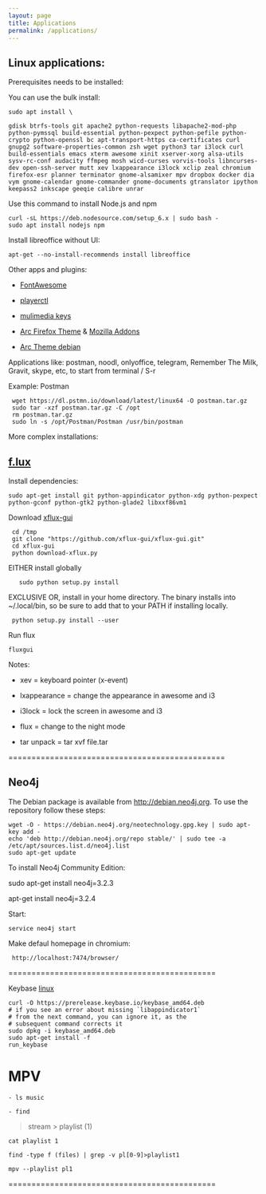 ```yaml
---
layout: page
title: Applications
permalink: /applications/
---
```


## Linux applications:

Prerequisites needs to be installed:

You can use the bulk install:

	sudo apt install \

	gdisk btrfs-tools git apache2 python-requests libapache2-mod-php python-pymssql build-essential python-pexpect python-pefile python-crypto python-openssl bc apt-transport-https ca-certificates curl gnupg2 software-properties-common zsh wget python3 tar i3lock curl build-essentials emacs xterm awesome xinit xserver-xorg alsa-utils sysv-rc-conf audacity ffmpeg mosh wicd-curses vorvis-tools libncurses-dev open-ssh-server mutt xev lxappearance i3lock xclip zeal chromium firefox-esr planner terminator gnome-alsamixer mpv dropbox docker dia vym gnome-calendar gnome-commander gnome-documents gtranslator ipython keepass2 inkscape geeqie calibre unrar
	
Use this command to install Node.js and npm

    curl -sL https://deb.nodesource.com/setup_6.x | sudo bash -
    sudo apt install nodejs npm

Install libreoffice without UI:

	apt-get --no-install-recommends install libreoffice

Other apps and plugins:

- [FontAwesome](https://github.com/FortAwesome/Font-Awesome/releases)

- [playerctl](https://github.com/acrisci/playerctl/releases)

- [mulimedia keys](https://faq.i3wm.org/question/3747/enabling-multimedia-keys/?answer=3759#post-id-3759)

- [Arc Firefox Theme](https://github.com/horst3180/arc-firefox-theme) & [Mozilla Addons](https://addons.mozilla.org/en-US/firefox/collections/horst3180/a/)

- [Arc Theme debian](https://software.opensuse.org/download.html?project=home%3AHorst3180&package=arc-theme)


Applications like: postman, noodl, onlyoffice, telegram, Remember The Milk, Gravit, skype, etc, to start from terminal / S-r

Example: Postman

     wget https://dl.pstmn.io/download/latest/linux64 -O postman.tar.gz
     sudo tar -xzf postman.tar.gz -C /opt
     rm postman.tar.gz
     sudo ln -s /opt/Postman/Postman /usr/bin/postman


More complex installations:

## [f.lux](https://justgetflux.com/linux.html)

Install dependencies:

	sudo apt-get install git python-appindicator python-xdg python-pexpect python-gconf python-gtk2 python-glade2 libxxf86vm1

Download [xflux-gui](https://github.com/xflux-gui/xflux-gui)

	 cd /tmp
	 git clone "https://github.com/xflux-gui/xflux-gui.git"
	 cd xflux-gui
	 python download-xflux.py

EITHER install globally

       sudo python setup.py install

EXCLUSIVE OR, install in your home directory. The binary installs
into ~/.local/bin, so be sure to add that to your PATH if installing locally.

     python setup.py install --user

Run flux

    fluxgui


Notes:

* xev = keyboard pointer (x-event)

* lxappearance = change the appearance in awesome and i3

* i3lock = lock the screen in awesome and i3

* flux = change to the night mode

* tar unpack = tar xvf file.tar

===============================================



## Neo4j

The Debian package is available from http://debian.neo4j.org. To use the repository follow these steps:

    wget -O - https://debian.neo4j.org/neotechnology.gpg.key | sudo apt-key add -
    echo 'deb http://debian.neo4j.org/repo stable/' | sudo tee -a /etc/apt/sources.list.d/neo4j.list
    sudo apt-get update

To install Neo4j Community Edition:

   sudo apt-get install neo4j=3.2.3

   apt-get install neo4j=3.2.4

Start:

	service neo4j start

Make defaul homepage in chromium:

     http://localhost:7474/browser/

=============================================

Keybase [linux](https://keybase.io/docs/the_app/install_linux)

	curl -O https://prerelease.keybase.io/keybase_amd64.deb
	# if you see an error about missing `libappindicator1`
	# from the next command, you can ignore it, as the
	# subsequent command corrects it
	sudo dpkg -i keybase_amd64.deb
	sudo apt-get install -f
	run_keybase


# MPV

    - ls music

    - find

> stream > playlist (1)

    cat playlist 1

    find -type f (files) | grep -v pl[0-9]>playlist1

    mpv --playlist pl1


=============================================
